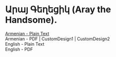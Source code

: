 # Արայ Գեղեցիկ (Aray the Handsome).

[Armenian - Plain Text](full-text-armenian.md)  
Armenian - PDF | CustomDesign1 | CustomDesign2  
English - Plain Text  
English - PDF  
